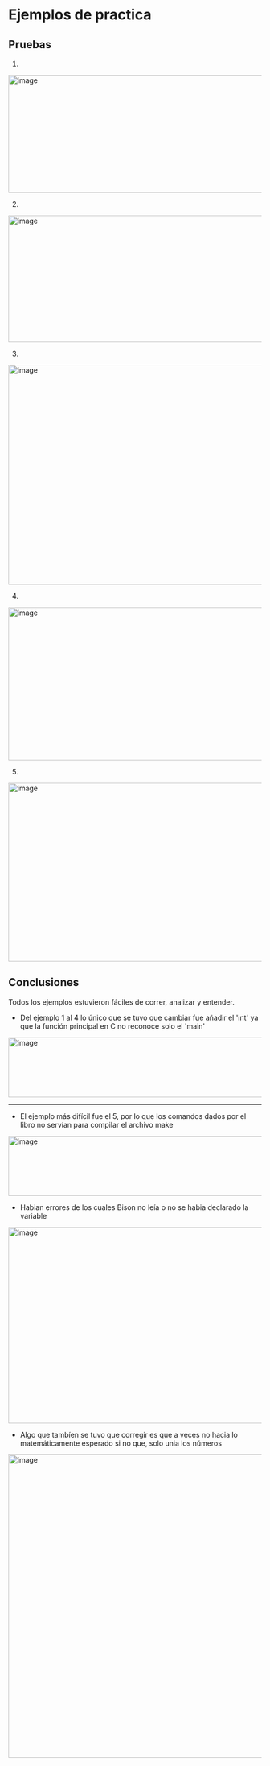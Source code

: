 # Ejemplos de practica

## Pruebas

1. 
<img width="917" height="234" alt="image" src="https://github.com/user-attachments/assets/f6ec6901-b87f-47f9-9d0f-26f1b60a5139" />

2.
<img width="917" height="252" alt="image" src="https://github.com/user-attachments/assets/371811b1-beda-4c8d-aefe-23f004f6109c" />

3.
<img width="917" height="437" alt="image" src="https://github.com/user-attachments/assets/5664685f-9240-4115-8d24-1cae49a8ecca" />

4.
<img width="917" height="304" alt="image" src="https://github.com/user-attachments/assets/b91ebfe1-a320-4473-834f-47b7a85d5c06" />

5.
<img width="976" height="355" alt="image" src="https://github.com/user-attachments/assets/c872fb8c-8d7e-4c50-9440-24b1a2596040" />

## Conclusiones

Todos los ejemplos estuvieron fáciles de correr, analizar y entender. 
- Del ejemplo 1 al 4 lo único que se tuvo que cambiar fue añadir el 'int' ya que la función principal en C no reconoce solo el 'main'
<img width="917" height="119" alt="image" src="https://github.com/user-attachments/assets/600ccf32-f64a-4147-a49c-87fac124a3c0" />

---

- El ejemplo más difícil fue el 5, por lo que los comandos dados por el libro no servían para compilar el archivo make
<img width="917" height="119" alt="image" src="https://github.com/user-attachments/assets/4a861b7c-519f-4dc6-ac33-b535a936abdd" />

- Habian errores de los cuales Bison no leía o no se habia declarado la variable
<img width="976" height="390" alt="image" src="https://github.com/user-attachments/assets/1715bbff-0271-4187-9f74-036e18463fdd" />

- Algo que tambíen se tuvo que corregir es que a veces no hacia lo matemáticamente esperado si no que, solo unia los números
<img width="976" height="603" alt="image" src="https://github.com/user-attachments/assets/ff2cee9e-2426-4009-aadd-ff37e2c001bc" />

